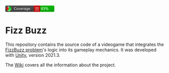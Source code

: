 <p align="left">
	<img alt="Code coverage" src ="https://github.com/mnicolas94/ce-fizz-buzz/blob/dev/CodeCoverage/Report/badge_linecoverage.png" />
</p> 

# Fizz Buzz

This repository contains the source code of a videogame that integrates the [FizzBuzz problem](http://wiki.c2.com/?FizzBuzzTest)'s logic into its gameplay mechanics. It was developed with [Unity](https://unity.com), version 2021.3.

The [Wiki](https://github.com/mnicolas94/ce-fizz-buzz/wiki) covers all the information about the project.
